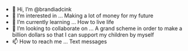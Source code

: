 - 👋 Hi, I’m @brandiadcink
- 👀 I’m interested in ... Making a lot of money for my future
- 🌱 I’m currently learning ... How to live life
- 💞️ I’m looking to collaborate on ... A grand scheme in order to make a billion dollars so that I can support my children by myself
- 📫 How to reach me ... Text messages 

<!---
brandiadcink/brandiadcink is a ✨ special ✨ repository because its `README.md` (this file) appears on your GitHub profile.
You can click the Preview link to take a look at your changes.
--->
